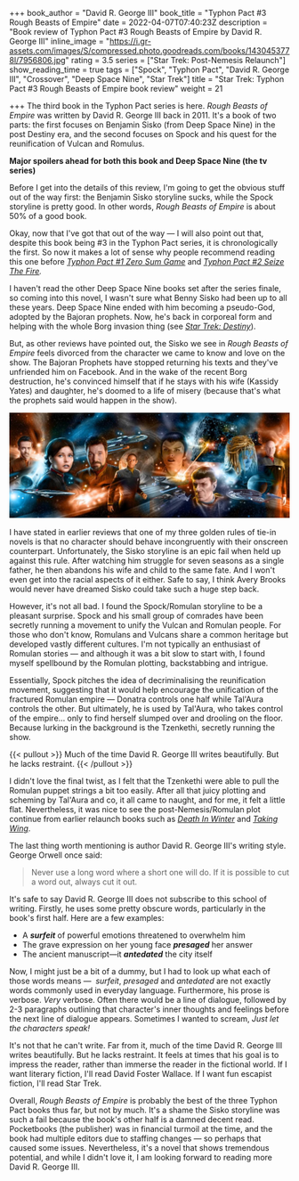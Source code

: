 +++
book_author = "David R. George III"
book_title = "Typhon Pact #3 Rough Beasts of Empire"
date = 2022-04-07T07:40:23Z
description = "Book review of Typhon Pact #3 Rough Beasts of Empire by David R. George III"
inline_image = "https://i.gr-assets.com/images/S/compressed.photo.goodreads.com/books/1430453778l/7956806.jpg"
rating = 3.5
series = ["Star Trek: Post-Nemesis Relaunch"]
show_reading_time = true
tags = ["Spock", "Typhon Pact", "David R. George III", "Crossover", "Deep Space Nine", "Star Trek"]
title = "Star Trek: Typhon Pact #3 Rough Beasts of Empire book review"
weight = 21

+++
The third book in the Typhon Pact series is here. _Rough Beasts of Empire_ was written by David R. George III back in 2011. It's a book of two parts: the first focuses on Benjamin Sisko (from Deep Space Nine) in the post Destiny era, and the second focuses on Spock and his quest for the reunification of Vulcan and Romulus.

**Major spoilers ahead for both this book and Deep Space Nine (the tv series)**

<!--more-->

Before I get into the details of this review, I'm going to get the obvious stuff out of the way first: the Benjamin Sisko storyline sucks, while the Spock storyline is pretty good. In other words, _Rough Beasts of Empire_ is about 50% of a good book.

Okay, now that I've got that out of the way — I will also point out that, despite this book being #3 in the Typhon Pact series, it is chronologically the first. So now it makes a lot of sense why people recommend reading this one before [_Typhon Pact #1 Zero Sum Game_](https://scifibooks.club/reviews/typhon-pact-1-zero-sum-game-book-review/) and [_Typhon Pact #2 Seize The Fire_](https://scifibooks.club/reviews/typhon-pact-2-seize-the-fire-book-review/)_._

I haven't read the other Deep Space Nine books set after the series finale, so coming into this novel, I wasn't sure what Benny Sisko had been up to all these years. Deep Space Nine ended with him becoming a pseudo-God, adopted by the Bajoran prophets. Now, he's back in corporeal form and helping with the whole Borg invasion thing (see [_Star Trek: Destiny_](https://scifibooks.club/reviews/star-trek-the-next-generation-destiny-trilogy-book-review-e/)).

But, as other reviews have pointed out, the Sisko we see in _Rough Beasts of Empire_ feels divorced from the character we came to know and love on the show. The Bajoran Prophets have stopped returning his texts and they've unfriended him on Facebook. And in the wake of the recent Borg destruction, he's convinced himself that if he stays with his wife (Kassidy Yates) and daughter, he's doomed to a life of misery (because that's what the prophets said would happen in the show).

![](/uploads/typhonpact-german-preliminarycovers.jpeg)

I have stated in earlier reviews that one of my three golden rules of tie-in novels is that no character should behave incongruently with their onscreen counterpart. Unfortunately, the Sisko storyline is an epic fail when held up against this rule. After watching him struggle for seven seasons as a single father, he then abandons his wife and child to the same fate. And I won't even get into the racial aspects of it either. Safe to say, I think Avery Brooks would never have dreamed Sisko could take such a huge step back.

However, it's not all bad. I found the Spock/Romulan storyline to be a pleasant surprise. Spock and his small group of comrades have been secretly running a movement to unify the Vulcan and Romulan people. For those who don't know, Romulans and Vulcans share a common heritage but developed vastly different cultures. I'm not typically an enthusiast of Romulan stories — and although it was a bit slow to start with, I found myself spellbound by the Romulan plotting, backstabbing and intrigue.

Essentially, Spock pitches the idea of decriminalising the reunification movement, suggesting that it would help encourage the unification of the fractured Romulan empire — Donatra controls one half while Tal'Aura controls the other. But ultimately, he is used by Tal'Aura, who takes control of the empire... only to find herself slumped over and drooling on the floor. Because lurking in the background is the Tzenkethi, secretly running the show.

{{< pullout >}} Much of the time David R. George III writes beautifully. But he lacks restraint. {{< /pullout >}}

I didn't love the final twist, as I felt that the Tzenkethi were able to pull the Romulan puppet strings a bit too easily. After all that juicy plotting and scheming by Tal'Aura and co, it all came to naught, and for me, it felt a little flat. Nevertheless, it was nice to see the post-Nemesis/Romulan plot continue from earlier relaunch books such as [_Death In Winter_](https://scifibooks.club/reviews/star-trek-the-next-generation-death-in-winter-book-review/) and [_Taking Wing_](https://scifibooks.club/reviews/star-trek-titan-taking-wing-book-review-i/).

The last thing worth mentioning is author David R. George III's writing style. George Orwell once said:

> Never use a long word where a short one will do. If it is possible to cut a word out, always cut it out.

It's safe to say David R. George III does not subscribe to this school of writing. Firstly, he uses some pretty obscure words, particularly in the book's first half. Here are a few examples:

* A **_surfeit_** of powerful emotions threatened to overwhelm him
* The grave expression on her young face **_presaged_** her answer
* The ancient manuscript—it **_antedated_** the city itself

Now, I might just be a bit of a dummy, but I had to look up what each of those words means —  _surfeit_, _presaged_ and _antedated_ are not exactly words commonly used in everyday language. Furthermore, his prose is verbose. _Very_ verbose. Often there would be a line of dialogue, followed by 2-3 paragraphs outlining that character's inner thoughts and feelings before the next line of dialogue appears. Sometimes I wanted to scream, _Just let the characters speak!_

It's not that he can't write. Far from it, much of the time David R. George III writes beautifully. But he lacks restraint. It feels at times that his goal is to impress the reader, rather than immerse the reader in the fictional world. If I want literary fiction, I'll read David Foster Wallace. If I want fun escapist fiction, I'll read Star Trek.

Overall, _Rough Beasts of Empire_ is probably the best of the three Typhon Pact books thus far, but not by much. It's a shame the Sisko storyline was such a fail because the book's other half is a damned decent read. Pocketbooks (the publisher) was in financial turmoil at the time, and the book had multiple editors due to staffing changes — so perhaps that caused some issues. Nevertheless, it's a novel that shows tremendous potential, and while I didn't love it, I am looking forward to reading more David R. George III.